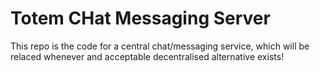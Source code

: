 # Totem CHat Messaging Server

This repo is the code for a central chat/messaging service, which will be relaced whenever and acceptable decentralised alternative exists!